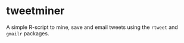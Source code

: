 # tweetminer
A simple R-script to mine, save and email tweets using the `rtweet` and `gmailr` packages.
